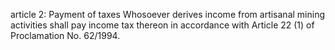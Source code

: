 article 2: Payment of taxes
Whosoever derives income from artisanal mining activities shall pay income tax thereon in accordance with Article 22 (1) of Proclamation No. 62&#x2F;1994.
<ul>
</ul>